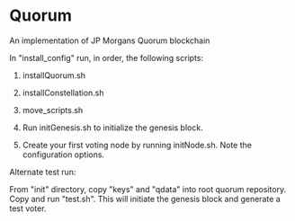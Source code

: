 # Quorum
An implementation of JP Morgans Quorum blockchain

In "install_config" run, in order, the following scripts:

1. installQuorum.sh
2. installConstellation.sh
3. move_scripts.sh

4. Run initGenesis.sh to initialize the genesis block.
5. Create your first voting node by running initNode.sh. Note the configuration options.

Alternate test run:

From "init" directory, copy "keys" and "qdata" into root quorum repository.
Copy and run "test.sh". This will initiate the genesis block and generate a test voter.
